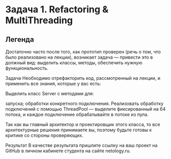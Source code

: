 # Задача 1. Refactoring & MultiThreading

## Легенда

Достаточно часто после того, как прототип проверен (речь о том, что было реализовано на лекции), возникает задача — привести это в должный вид: выделить классы, методы, обеспечить нужную функциональность.

Задача
Необходимо отрефакторить код, рассмотренный на лекции, и применить все знания, которые у вас есть:

Выделить класс Server с методами для:

запуска;
обработки конкретного подключения.
Реализовать обработку подключений с помощью ThreadPool — выделите фиксированный на 64 потока, и каждое подключение обрабатывайте в потоке из пула.

Так как вы главный архитектор и проектировщик этого класса, то все архитектурные решения принимаете вы, поэтому будьте готовы к критике со стороны проверяющих.

Результат
В качестве результата пришлите ссылку на ваш проект на GitHub в личном кабинете студента на сайте netology.ru.
